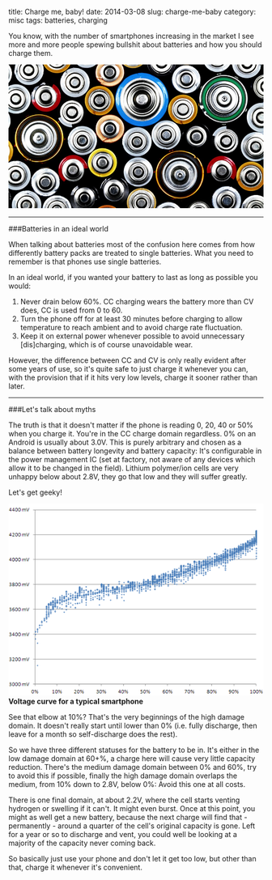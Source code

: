 title: Charge me, baby!
date: 2014-03-08
slug: charge-me-baby
category: misc
tags: batteries, charging

You know, with the number of smartphones increasing in the market I see more and more people spewing bullshit about batteries and how you should charge them.

![featureimage](/images/charge-me-baby/batteries.jpg)

---

###Batteries in an ideal world

When talking about batteries most of the confusion here comes from how differently battery packs are treated to single batteries. What you need to remember is that phones use single batteries.

In an ideal world, if you wanted your battery to last as long as possible you would:

1. Never drain below 60%. CC charging wears the battery more than CV does, CC is used from 0 to 60.
2. Turn the phone off for at least 30 minutes before charging to allow temperature to reach ambient and to avoid charge rate fluctuation.
3. Keep it on external power whenever possible to avoid unnecessary [dis]charging, which is of course unavoidable wear.

However, the difference between CC and CV is only really evident after some years of use, so it's quite safe to just charge it whenever you can, with the provision that if it hits very low levels, charge it sooner rather than later.

---

###Let's talk about myths

The truth is that it doesn't matter if the phone is reading 0, 20, 40 or 50% when you charge it. You're in the CC charge domain regardless. 0% on an Android is usually about 3.0V. This is purely arbitrary and chosen as a balance between battery longevity and battery capacity: It's configurable in the power management IC (set at factory, not aware of any devices which allow it to be changed in the field). Lithium polymer/ion cells are very unhappy below about 2.8V, they go that low and they will suffer greatly.

Let's get geeky!

![voltage_curve](/images/charge-me-baby/voltage_curve.png)
<strong>Voltage curve for a typical smartphone</strong>


See that elbow at 10%? That's the very beginnings of the high damage domain. It doesn't really start until lower than 0% (i.e. fully discharge, then leave for a month so self-discharge does the rest).

So we have three different statuses for the battery to be in. It's either in the low damage domain at 60+%, a charge here will cause very little capacity reduction. There's the medium damage domain between 0% and 60%, try to avoid this if possible, finally the high damage domain overlaps the medium, from 10% down to 2.8V, below 0%: Avoid this one at all costs.

There is one final domain, at about 2.2V, where the cell starts venting hydrogen or swelling if it can't. It might even burst. Once at this point, you might as well get a new battery, because the next charge will find that - permanently - around a quarter of the cell's original capacity is gone. Left for a year or so to discharge and vent, you could well be looking at a majority of the capacity never coming back.

So basically just use your phone and don't let it get too low, but other than that, charge it whenever it's convenient.

